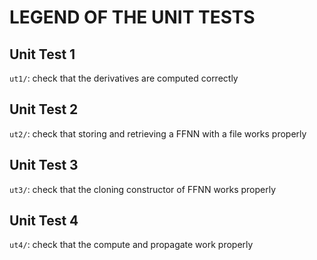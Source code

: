 # LEGEND OF THE UNIT TESTS



## Unit Test 1

`ut1/`: check that the derivatives are computed correctly



## Unit Test 2

`ut2/`: check that storing and retrieving a FFNN with a file works properly



## Unit Test 3

`ut3/`: check that the cloning constructor of FFNN works properly



## Unit Test 4

`ut4/`: check that the compute and propagate work properly
